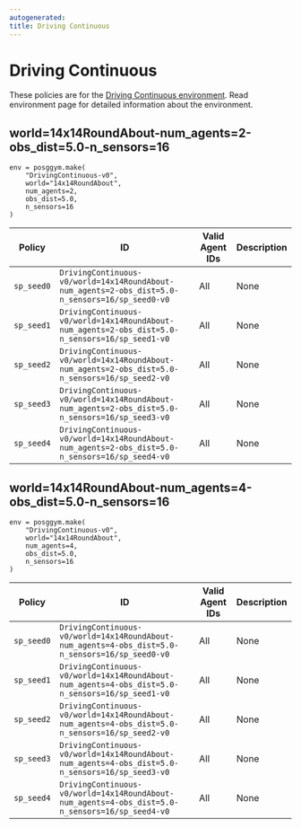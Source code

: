 ```yaml
---
autogenerated:
title: Driving Continuous
---
```


# Driving Continuous

These policies are for the <a href='../../../environments/continuous/driving_continuous'>Driving Continuous environment</a>. Read environment page for detailed information about the environment.

## world=14x14RoundAbout-num_agents=2-obs_dist=5.0-n_sensors=16

```
env = posggym.make(
    "DrivingContinuous-v0",
    world="14x14RoundAbout",
    num_agents=2,
    obs_dist=5.0,
    n_sensors=16
)
```


| Policy | ID | Valid Agent IDs | Description |
|---|---|---|---|
| `sp_seed0` | `DrivingContinuous-v0/world=14x14RoundAbout-num_agents=2-obs_dist=5.0-n_sensors=16/sp_seed0-v0` | All | None |
| `sp_seed1` | `DrivingContinuous-v0/world=14x14RoundAbout-num_agents=2-obs_dist=5.0-n_sensors=16/sp_seed1-v0` | All | None |
| `sp_seed2` | `DrivingContinuous-v0/world=14x14RoundAbout-num_agents=2-obs_dist=5.0-n_sensors=16/sp_seed2-v0` | All | None |
| `sp_seed3` | `DrivingContinuous-v0/world=14x14RoundAbout-num_agents=2-obs_dist=5.0-n_sensors=16/sp_seed3-v0` | All | None |
| `sp_seed4` | `DrivingContinuous-v0/world=14x14RoundAbout-num_agents=2-obs_dist=5.0-n_sensors=16/sp_seed4-v0` | All | None |
## world=14x14RoundAbout-num_agents=4-obs_dist=5.0-n_sensors=16

```
env = posggym.make(
    "DrivingContinuous-v0",
    world="14x14RoundAbout",
    num_agents=4,
    obs_dist=5.0,
    n_sensors=16
)
```


| Policy | ID | Valid Agent IDs | Description |
|---|---|---|---|
| `sp_seed0` | `DrivingContinuous-v0/world=14x14RoundAbout-num_agents=4-obs_dist=5.0-n_sensors=16/sp_seed0-v0` | All | None |
| `sp_seed1` | `DrivingContinuous-v0/world=14x14RoundAbout-num_agents=4-obs_dist=5.0-n_sensors=16/sp_seed1-v0` | All | None |
| `sp_seed2` | `DrivingContinuous-v0/world=14x14RoundAbout-num_agents=4-obs_dist=5.0-n_sensors=16/sp_seed2-v0` | All | None |
| `sp_seed3` | `DrivingContinuous-v0/world=14x14RoundAbout-num_agents=4-obs_dist=5.0-n_sensors=16/sp_seed3-v0` | All | None |
| `sp_seed4` | `DrivingContinuous-v0/world=14x14RoundAbout-num_agents=4-obs_dist=5.0-n_sensors=16/sp_seed4-v0` | All | None |
